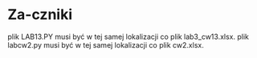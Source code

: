 # Za-czniki
plik LAB13.PY musi być w tej samej lokalizacji co plik lab3_cw13.xlsx.
plik labcw2.py musi być w tej samej lokalizacji co plik cw2.xlsx.

